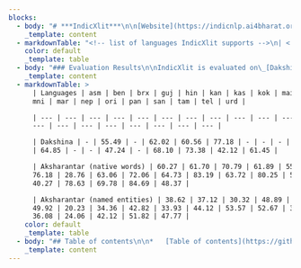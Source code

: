 ```yaml
---
blocks:
  - body: "# ***IndicXlit***\n\n[Website](https://indicnlp.ai4bharat.org/indic-xlit)\_|\_[Downloads](https://github.com/AI4Bharat/IndicXlit#download-indicxlit-model)\_|\_[Paper](https://arxiv.org/abs/2205.03018)\_|\_[Demo](https://xlit.ai4bharat.org/)\_|\_[Python Library](https://pypi.org/project/ai4bharat-transliteration)\n\n[***IndicXlit***](https://indicnlp.ai4bharat.org/indic-xlit)\_is a transformer-based multilingual transliteration model (~11M) for roman to native script conversion that\_***supports 21 Indic languages***. It is trained on\_[***Aksharantar***](https://indicnlp.ai4bharat.org/aksharantar/)\_dataset which is the\_***largest publicly available parallel corpus containing 26 million word pairs spanning 20 Indic languages***\_at the time of writing (5 May 2022). It supports following 21 Indic languages:\n"
    _template: content
  - markdownTable: "<!-- list of languages IndicXlit supports -->\n| <!-- -->  \t | <!-- --> \t  | <!-- --> \t   | <!-- -->\t     | <!-- -->       | <!-- -->      |\n| -------------- | -------------- | -------------- | --------------- | -------------- | ------------- |\n| Assamese (asm) | Bengali (ben)  |  Bodo (brx)    | Gujarati (guj)  | Hindi (hin)    | Kannada (kan) |\n| Kashmiri (kas) | Konkani (gom)  | Maithili (mai) | Malayalam (mal) | Manipuri (mni) | Marathi (mar) | \n| Nepali (nep)   | Oriya (ori)    | Punjabi (pan)  |  Sanskrit (san) | Sindhi (snd)   | Sinhala (sin) |\n|  Tamil (tam)   |  Telugu (tel)  |   Urdu (urd)   | "
    color: default
    _template: table
  - body: "### Evaluation Results\n\nIndicXlit is evaluated on\_[Dakshina benchmark](https://github.com/google-research-datasets/dakshina)\_and\_[Aksharantar benchmark](https://indicnlp.ai4bharat.org/aksharantar/). IndicXlit achieves state-of-theart results on the Dakshina testset and also provide baseline results on the new Aksharantar testset. The Top-1 results are summarized below. For more details, refer\_our [paper](https://arxiv.org/abs/2205.03018)\n"
    _template: content
  - markdownTable: >
      | Languages | asm | ben | brx | guj | hin | kan | kas | kok | mai | mal |
      mni | mar | nep | ori | pan | san | tam | tel | urd |

      | --- | --- | --- | --- | --- | --- | --- | --- | --- | --- | --- | --- |
      --- | --- | --- | --- | --- | --- | --- | --- |

      | Dakshina | - | 55.49 | - | 62.02 | 60.56 | 77.18 | - | - | - | 63.56 | -
      | 64.85 | - | - | 47.24 | - | 68.10 | 73.38 | 42.12 | 61.45 |

      | Aksharantar (native words) | 60.27 | 61.70 | 70.79 | 61.89 | 55.59 |
      76.18 | 28.76 | 63.06 | 72.06 | 64.73 | 83.19 | 63.72 | 80.25 | 58.90 |
      40.27 | 78.63 | 69.78 | 84.69 | 48.37 |

      | Aksharantar (named entities) | 38.62 | 37.12 | 30.32 | 48.89 | 58.87 |
      49.92 | 20.23 | 34.36 | 42.82 | 33.93 | 44.12 | 53.57 | 52.67 | 30.63 |
      36.08 | 24.06 | 42.12 | 51.82 | 47.77 |
    color: default
    _template: table
  - body: "## Table of contents\n\n*   [Table of contents](https://github.com/AI4Bharat/IndicXlit#table-of-contents)\n*   [Resources](https://github.com/AI4Bharat/IndicXlit#resources)\n    *   [Download IndicXlit model](https://github.com/AI4Bharat/IndicXlit#download-indicxlit-model)\n    *   [Using hosted APIs](https://github.com/AI4Bharat/IndicXlit#using-hosted-apis)\n    *   [Accessing on ULCA](https://github.com/AI4Bharat/IndicXlit#accessing-on-ulca)\n*   [Running Inference](https://github.com/AI4Bharat/IndicXlit#running-inference)\n    *   [Command line interface](https://github.com/AI4Bharat/IndicXlit#command-line-interface)\n    *   [Python Inference](https://github.com/AI4Bharat/IndicXlit#python-inference)\n*   [Training model](https://github.com/AI4Bharat/IndicXlit#training-model)\n    *   [Setting up your environment](https://github.com/AI4Bharat/IndicXlit#setting-up-your-environment)\n    *   [Details of models and hyperparameters](https://github.com/AI4Bharat/IndicXlit#details-of-models-and-hyperparameters)\n    *   [Training procedure and code](https://github.com/AI4Bharat/IndicXlit#training-procedure-and-code)\n    *   [WandB plots](https://github.com/AI4Bharat/IndicXlit#wandb-plots)\n    *   [Evaluating trained model](https://github.com/AI4Bharat/IndicXlit#evaluating-trained-model)\n    *   [Detailed benchmarking results](https://github.com/AI4Bharat/IndicXlit#detailed-benchmarking-results)\n*   [Finetuning model on your data](https://github.com/AI4Bharat/IndicXlit#finetuning-model-on-your-data)\n*   [Mining details](https://github.com/AI4Bharat/IndicXlit#mining-details)\n*   [Directory structure](https://github.com/AI4Bharat/IndicXlit#directory-structure)\n*   [Citing](https://github.com/AI4Bharat/IndicXlit#citing)\n    *   [License](https://github.com/AI4Bharat/IndicXlit#license)\n    *   [Contributors](https://github.com/AI4Bharat/IndicXlit#contributors)\n    *   [Contact](https://github.com/AI4Bharat/IndicXlit#contact)\n\n## Resources\n\n### Download IndicXlit model\n\nRoman to Indic model\_[v1.0](https://storage.googleapis.com/indic-xlit-public/final\\_model/indicxlit-en-indic-v1.0.zip)\n\n### Using hosted APIs\n\nClick to expand\n\n### Accessing on ULCA\n\nYou can try out our model at\_[ULCA](https://bhashini.gov.in/ulca/model/explore-models)\_and filter for IndicXlit model.\n\n## Running Inference\n\n### Command line interface\n\nThe model is trained on words as inputs. hence, users need to split sentence into words before running the transliteratation model when using our command line interface.\n\nFollow the Colab notebook to setup the environment, download the trained\_*IndicXlit*\_model and transliterate your own text. GPU support is given in command line interface.\n\nCommand line interface -->\_\n\n### Python Inference\n\nPython interface -->\_\n\nThe python interface is useful in case you want to reuse the model for multiple translations and do not want to reinitialize the model each time. Moreover, re-ranking option is available in python interface, but not in command line interface.\n\n## Training model\n\n### Setting up your environment\n\nClick to expand\n\n## Details of models and hyperparameters\n\n*   Architecture: IndicXlit uses 6 encoder and decoder layers, input embeddings of size 256 with 4 attention heads and feedforward dimension of 1024 with total number of parameters of 11M\n*   Loss: Cross entropy loss\n*   Optimizer: Adam\n*   Adam-betas: (0.9, 0.98)\n*   Peak-learning-rate: 0.001\n*   Learning-rate-scheduler: inverse-sqrt\n*   Temperature-sampling (T): 1.5\n*   Warmup-steps: 4000\n\nPlease refer to section 6 of our\_[paper](https://arxiv.org/abs/2205.03018)\_for more details on training setup.\n\n### Training procedure and code\n\nThe high level steps we follow for training are as follows:\n\nOrganize the train/test/valid data in corpus dir such that it has all the files containing parallel data for en-X lang pair in the following format\n\ntrain\\_x.en for training file of en-X lang pair which contains the space separated roman characters in each line\n\ntrain\\_x.x for training file of en-X lang pair which contains the space separated Indic characters in each line\n\n```\n# corpus/\r\n# ├── train_as.as\r\n# ├── train_en.en\r\n# ├── train_bn.bn\r\n# ├── train_en.en\r\n# ├── ....\r\n# ├── valid_as.as\r\n# ├── valid_en.en\r\n# ├── valid_bn.bn\r\n# ├── valid_en.en\r\n# ├── ....\r\n# ├── test_as.as\r\n# ├── test_en.en\r\n# ├── test_bn.bn\r\n# ├── test_en.en\r\n# └── ....\r\n\n```\n\nJoint the training files across all languages\n\n```\n# corpus/\r\n# ├── train_combine.cmb\r\n# └── train_combine.en\n```\n\nCreate the joint vocabulary using all the combined training data.\n\n```\nfairseq-preprocess \\\r\n   --trainpref corpus/train_combine  \\\r\n   --source-lang en --target-lang cmb \\\r\n   --workers 256 \\\r\n   --destdir corpus-bin\n```\n\nCreate the binarized data required for fairseq for each langauge separately using joint vocabulary\n\n```\nfor lang_abr in bn gu hi kn ml mr pa sd si ta te ur\r\ndo\r\n   fairseq-preprocess \\\r\n   --trainpref corpus/train_$lang_abr --validpref corpus/valid_$lang_abr --testpref corpus/test_$lang_abr \\\r\n   --srcdict corpus-bin/dict.en.txt \\\r\n   --tgtdict corpus-bin/dict.cmb.txt \\\r\n   --source-lang en --target-lang $lang_abr \\\r\n   --workers 32 \\\r\n   --destdir corpus-bin \r\ndone\n```\n\nAdd all languages codes to\_`lang_list.txt`\_file and save it in the same dir\n\nStart training with fairseq-train command. Please refer to\_[fairseq documentaion](https://fairseq.readthedocs.io/en/latest/command\\_line\\_tools.html)\_to know more about each of these options\n\n```\n# training script\r\nfairseq-train corpus-bin \\\r\n  --save-dir transformer \\\r\n  --arch transformer --layernorm-embedding \\\r\n  --task translation_multi_simple_epoch \\\r\n  --sampling-method \"temperature\" \\\r\n  --sampling-temperature 1.5 \\\r\n  --encoder-langtok \"tgt\" \\\r\n  --lang-dict lang_list.txt \\\r\n  --lang-pairs en-bn,en-gu,en-hi,en-kn,en-ml,en-mr,en-pa,en-sd,en-si,en-ta,en-te,en-ur  \\\r\n  --decoder-normalize-before --encoder-normalize-before \\\r\n  --activation-fn gelu --adam-betas \"(0.9, 0.98)\"  \\\r\n  --batch-size 1024 \\\r\n  --decoder-attention-heads 4 --decoder-embed-dim 256 --decoder-ffn-embed-dim 1024 --decoder-layers 6 \\\r\n  --dropout 0.5 \\\r\n  --encoder-attention-heads 4 --encoder-embed-dim 256 --encoder-ffn-embed-dim 1024 --encoder-layers 6 \\\r\n  --lr 0.001 --lr-scheduler inverse_sqrt \\\r\n  --max-epoch 51 \\\r\n  --optimizer adam  \\\r\n  --num-workers 32 \\\r\n  --warmup-init-lr 0 --warmup-updates 4000\n```\n\nThe above steps are further documented in our colab notebook\_\n\nPlease refer to section 6 of our\_[paper](https://arxiv.org/abs/2205.03018)\_for more details of our training hyperparameters.\n\n### WandB plots\n\n[IndicXlit en-indic model](https://wandb.ai/cs20s002/transliteration\\_model/runs/3gdvqx6e?workspace=user-cs20s002)\n\n### Evaluating trained model\n\nThe trained model will get saved in the transformer directory. It will have the following files:\n\n```\n# transformer/\r\n# └── checkpoint_best.pt\n```\n\nTo generate the outputs after training, use following generation script which will generate the predictions and save it in output dir.\n\n```\nfor lang_abr in as bn brx gom gu hi kn ks mai ml mni mr ne or pa sa sd si ta te ur\r\ndo\r\nsource_lang=en\r\ntarget_lang=$lang_abr\r\nfairseq-generate corpus-bin \\\r\n  --path transformer/checkpoint_best.pt \\\r\n  --task translation_multi_simple_epoch \\\r\n  --gen-subset test \\\r\n  --beam 4 \\\r\n  --nbest 4 \\\r\n  --source-lang $source_lang \\\r\n  --target-lang $target_lang \\\r\n  --batch-size 4096 \\\r\n  --encoder-langtok \"tgt\" \\\r\n  --lang-dict lang_list.txt \\\r\n  --num-workers 64 \\\r\n  --lang-pairs en-as,en-bn,en-brx,en-gom,en-gu,en-hi,en-kn,en-ks,en-mai,en-ml,en-mni,en-mr,en-ne,en-or,en-pa,en-sa,en-sd,en-si,en-ta,en-te,en-ur  > output/${source_lang}_${target_lang}.txt\r\ndone\n```\n\nTo test the models after training, use\_`generate_result_files.py`\_to convert the fairseq output file into xml files and\_`evaluate_result_with_rescore_option.py`\_to compute accuracies.\n\n`evaluate_result_with_rescore_option.py`\_can be downloaded using following link,\n\n```\nwget https://storage.googleapis.com/indic-xlit-public/final_model/evaluate_result_with_rescore_option.py\n```\n\nThe above evaluation steps and code for\_`generate_result_files.py`\_are further documented in the colab notebook\_\n\n### Detailed evaluation results\n\nRefer to\_[Evaluation Results](https://github.com/AI4Bharat/IndicXlit#evaluation-results)\_for results of IndicXlit model on Dakshina and Aksharantar benchmarks. Please refer to section 7 of our\_[paper](https://arxiv.org/abs/2205.03018)\_for detailed discussion of the results\n\n## Finetuning the model on your input dataset\n\nThe high level steps for finetuning on your own dataset are:\n\nOrganize the train/test/valid data in corpus dir such that it has all the files containing parallel data for en-X lang pair in the following format\n\ntrain\\_x.en for training file of en-X lang pair which contains the space separated roman characters in each line\n\ntrain\\_x.x for training file of en-X lang pair which contains the space separated Indic characters in each line\n\n```\n# corpus/\r\n# ├── train_as.as\r\n# ├── train_en.en\r\n# ├── train_bn.bn\r\n# ├── train_en.en\r\n# ├── ....\r\n# ├── valid_as.as\r\n# ├── valid_en.en\r\n# ├── valid_bn.bn\r\n# ├── valid_en.en\r\n# ├── ....\r\n# ├── test_as.as\r\n# ├── test_en.en\r\n# ├── test_bn.bn\r\n# ├── test_en.en\r\n# └── ....\r\n\n```\n\nTo download and decompress the model file and joint vocabulary files use following commmand,\n\n```\n# download the IndicXlit models\r\nwget https://storage.googleapis.com/indic-xlit-public/final_model/indicxlit-en-indic-v1.0.zip\r\nunzip indicxlit-en-indic-v1.0.zip\n```\n\nbinarizing the files using the joint dictionaries\n\n```\nfor lang_abr in bn gu hi kn ml mr pa sd si ta te ur\r\ndo\r\n   fairseq-preprocess \\\r\n   --trainpref corpus/train_$lang_abr --validpref corpus/valid_$lang_abr --testpref corpus/test_$lang_abr \\\r\n   --srcdict corpus-bin/dict.en.txt \\\r\n   --tgtdict corpus-bin/dict.mlt.txt \\\r\n   --source-lang en --target-lang $lang_abr \\\r\n   --destdir corpus-bin \r\ndone\n```\n\nAdd all languages codes to\_`lang_list.txt`\_file and save it in the same dir\n\nPlease refer to fairseq documentaion to know more about each of these options ([https://fairseq.readthedocs.io/en/latest/command\\_line\\_tools.html](https://fairseq.readthedocs.io/en/latest/command\\_line\\_tools.html))\n\n```\n# We will use fairseq-train to finetune the model:\r\n# some notable args:\r\n# --lr                  -> learning rate. From our limited experiments, we find that lower learning rates like 3e-5 works best for finetuning.\r\n# --restore-file        -> reload the pretrained checkpoint and start training from here (change this path for indic-en. Currently its is set to en-indic)\r\n# --reset-*             -> reset and not use lr scheduler, dataloader, optimizer etc of the older checkpoint\r\n\r\nfairseq-train corpus-bin \\\r\n    --save-dir transformer \\\r\n    --arch transformer --layernorm-embedding \\\r\n    --task translation_multi_simple_epoch \\\r\n    --sampling-method \"temperature\" \\\r\n    --sampling-temperature 1.5 \\\r\n    --encoder-langtok \"tgt\" \\\r\n    --lang-dict lang_list.txt \\\r\n    --lang-pairs en-bn,en-gu,en-hi,en-kn,en-ml,en-mr,en-pa,en-sd,en-si,en-ta,en-te,en-ur \\\r\n    --decoder-normalize-before --encoder-normalize-before \\\r\n    --activation-fn gelu --adam-betas \"(0.9, 0.98)\"  \\\r\n    --batch-size 1024 \\\r\n    --decoder-attention-heads 4 --decoder-embed-dim 256 --decoder-ffn-embed-dim 1024 --decoder-layers 6 \\\r\n    --dropout 0.5 \\\r\n    --encoder-attention-heads 4 --encoder-embed-dim 256 --encoder-ffn-embed-dim 1024 --encoder-layers 6 \\\r\n    --lr 0.001 --lr-scheduler inverse_sqrt \\\r\n    --max-epoch 51 \\\r\n    --optimizer adam  \\\r\n    --num-workers 32 \\\r\n    --warmup-init-lr 0 --warmup-updates 4000 \\\r\n    --keep-last-epochs 5 \\\r\n    --patience 5 \\\r\n    --restore-file transformer/indicxlit.pt \\\r\n    --reset-lr-scheduler \\\r\n    --reset-meters \\\r\n    --reset-dataloader \\\r\n    --reset-optimizer\n```\n\nThe above steps (setup the environment, download the trained\_*IndicXlit*\_model and prepare your custom dataset for funetuning) are further documented in our colab notebook\_\n\n## Mining details\n\nFollowing links provides the detail description of mining from various resources,\n\n*   Samanantar:\_[https://github.com/AI4Bharat/IndicXlit/tree/master/data\\_mining/transliteration\\_mining\\_samanantar](https://github.com/AI4Bharat/IndicXlit/tree/master/data\\_mining/transliteration\\_mining\\_samanantar)\n*   IndicCorp:\_[https://github.com/AI4Bharat/IndicXlit/tree/master/data\\_mining/IndicCorp/skeleton/en\\_dict\\_workplace](https://github.com/AI4Bharat/IndicXlit/tree/master/data\\_mining/IndicCorp/skeleton/en\\_dict\\_workplace)\n\n## Directory structure\n\n```\nIndicXlit\r\n├── Checker\r\n│\_\_ ├── README.md\r\n│\_\_ ├── Transliteration_Checker.java\r\n│\_\_ └── Transliteration_Checker.py\r\n├── Dataset_Format\r\n│\_\_ ├── Create_Aksharantar_JSONL.py\r\n│\_\_ └── README.md\r\n├── LICENSE\r\n├── README.md\r\n├── ULCA_Format\r\n│\_\_ ├── README.md\r\n│\_\_ └── ULCA_dataset.py\r\n├── ablation_study\r\n│\_\_ ├── data_filteration\r\n│\_\_ │\_\_ ├── data_filteration_with_benchmark_test_dakshina_test_valid\r\n│\_\_ │\_\_ └── data_filteration_with_dakshina_test_valid\r\n│\_\_ └── model\r\n│\_\_     ├── monolingual_model\r\n│\_\_     ├── multilingual_model_(same for_singlescript_model)\r\n│\_\_     ├── north_model\r\n│\_\_     ├── preprocessing_for_rescoring\r\n│\_\_     ├── south_model\r\n│\_\_     └── specific_to_E_because_(differ_across_dataset_E_has_specific_langs)\r\n├── app\r\n│\_\_ ├── Caddyfile\r\n│\_\_ ├── Hosting.md\r\n│\_\_ ├── MANIFEST.in\r\n│\_\_ ├── README.md\r\n│\_\_ ├── ai4bharat\r\n│\_\_ │\_\_ ├── __init__.py\r\n│\_\_ │\_\_ └── transliteration\r\n│\_\_ ├── api_expose.py\r\n│\_\_ ├── auto_certif_renew.py\r\n│\_\_ ├── dependencies.txt\r\n│\_\_ ├── setup.py\r\n│\_\_ └── start_server.py\r\n├── corpus_preprocessing\r\n│\_\_ ├── Analysis\r\n│\_\_ │\_\_ ├── GIT_analysis.py\r\n│\_\_ │\_\_ ├── README.md\r\n│\_\_ │\_\_ └── len_stats.py\r\n│\_\_ ├── Benchmark_data_from_JSONS(Karya)\r\n│\_\_ │\_\_ ├── Benchmark_Named_entities.py\r\n│\_\_ │\_\_ ├── Benchmark_Transliteration_data.py\r\n│\_\_ │\_\_ └── README.md\r\n│\_\_ ├── Collating_existing_dataset\r\n│\_\_ │\_\_ ├── collate_data.ipynb\r\n│\_\_ │\_\_ ├── dataset_info.csv\r\n│\_\_ │\_\_ └── stats_detail.txt\r\n│\_\_ ├── Create_Unique_list_from_datasets\r\n│\_\_ │\_\_ ├── IndicCorp\r\n│\_\_ │\_\_ ├── LDCIL\r\n│\_\_ │\_\_ ├── README.md\r\n│\_\_ │\_\_ └── Words_freq_probability_after_kenlm\r\n│\_\_ └── Pre_process_arabic_scripts\r\n│\_\_     ├── README.md\r\n│\_\_     └── clean_urdu.py\r\n├── data_mining\r\n│\_\_ ├── IndicCorp\r\n│\_\_ │\_\_ ├── preprocess_data\r\n│\_\_ │\_\_ └── skeleton\r\n│\_\_ ├── readme.md\r\n│\_\_ └── transliteration_mining_samanantar\r\n│\_\_     ├── align_data.sh\r\n│\_\_     ├── convert_csv.py\r\n│\_\_     ├── extract_translit_pairs.sh\r\n│\_\_     ├── install_tools.txt\r\n│\_\_     ├── model_run_steps.txt\r\n│\_\_     ├── preprocess_data.py\r\n│\_\_     ├── readme.md\r\n│\_\_     ├── samanantar_pairs_count.xlsx\r\n│\_\_     └── validation_script.py\r\n├── inference\r\n│\_\_ ├── cli\r\n│\_\_ │\_\_ ├── generate_result_files.py\r\n│\_\_ │\_\_ ├── interactive.sh\r\n│\_\_ │\_\_ ├── lang_list.txt\r\n│\_\_ │\_\_ └── transliterate_word.sh\r\n│\_\_ └── python\r\n│\_\_     ├── custom_interactive.py\r\n│\_\_     ├── lang_list.txt\r\n│\_\_     ├── test_api_inference.py\r\n│\_\_     └── xlit_translit.py\r\n├── model_training_scripts\r\n│\_\_ ├── README.md\r\n│\_\_ ├── binarizing\r\n│\_\_ │\_\_ └── preprocess_all_lang.sh\r\n│\_\_ ├── data_filtration\r\n│\_\_ │\_\_ ├── combining_data_acrooss_lang.py\r\n│\_\_ │\_\_ ├── refresh_data_train_all_test_valid.py\r\n│\_\_ │\_\_ └── refresh_test_valid_data.py\r\n│\_\_ ├── evaluate\r\n│\_\_ │\_\_ ├── evaluate_result_with_rescore_option.py\r\n│\_\_ │\_\_ ├── final_result.sh\r\n│\_\_ │\_\_ └── final_result_without_rescoring.sh\r\n│\_\_ ├── generation\r\n│\_\_ │\_\_ ├── generate.sh\r\n│\_\_ │\_\_ └── generate_result_files.py\r\n│\_\_ ├── skeleton\r\n│\_\_ │\_\_ ├── blank_file.txt\r\n│\_\_ │\_\_ ├── creating_dir_struct.sh\r\n│\_\_ │\_\_ ├── indiccorp\r\n│\_\_ │\_\_ ├── mined_data\r\n│\_\_ │\_\_ ├── multi_lang\r\n│\_\_ │\_\_ ├── preprocess_data\r\n│\_\_ │\_\_ └── working\r\n│\_\_ ├── training\r\n│\_\_ │\_\_ ├── lang_list.txt\r\n│\_\_ │\_\_ └── train.sh\r\n│\_\_ └── vocab_creation\r\n│\_\_     └── preprocess.sh\r\n└── sample_images\r\n    ├── main_page.png\r\n    ├── select_language.png\r\n    └── transliterate_sentence.png\r\n\n```\n\n## Citing\n\nIf you are using any of the resources, please cite the following article:\n\n```\n@article{Madhani2022AksharantarTB,\r\n  title={Aksharantar: Towards building open transliteration tools for the next billion users},\r\n  author={Yash Madhani and Sushane Parthan and Priyanka A. Bedekar and Ruchi Khapra and Vivek Seshadri and Anoop Kunchukuttan and Pratyush Kumar and Mitesh M. Khapra},\r\n  journal={ArXiv},\r\n  year={2022},\r\n  volume={abs/2205.03018}\r\n}\r\n\n```\n\nWe would like to hear from you if:\n\n*   You are using our resources. Please let us know how you are putting these resources to use.\n*   You have any feedback on these resources.\n\n### License\n\nThe IndicXlit code (and models) are released under the MIT License.\n\n### Contributors\n\n*   Yash Madhani\_([AI4Bharat](https://ai4bharat.org/),\_[IITM](https://www.iitm.ac.in/))\n*   Sushane Parthan\_([AI4Bharat](https://ai4bharat.org/),\_[IITM](https://www.iitm.ac.in/))\n*   Priyanka Bedakar\_([AI4Bharat](https://ai4bharat.org/),\_[IITM](https://www.iitm.ac.in/))\n*   Ruchi Khapra\_([AI4Bharat](https://ai4bharat.org/))\n*   Gokul NC\_([AI4Bharat](https://ai4bharat.org/))\n*   Anoop Kunchukuttan\_([AI4Bharat](https://ai4bharat.org/),\_[Microsoft](https://www.microsoft.com/en-in/))\n*   Pratyush Kumar\_([AI4Bharat](https://ai4bharat.org/),\_[Microsoft](https://www.microsoft.com/en-in/),\_[IITM](https://www.iitm.ac.in/))\n*   Mitesh M. Khapra\_([AI4Bharat](https://ai4bharat.org/),\_[IITM](https://www.iitm.ac.in/))\n\n### Contact\n\n*   Anoop Kunchukuttan ([anoop.kunchukuttan@gmail.com](mailto:anoop.kunchukuttan@gmail.com))\n*   Mitesh Khapra ([miteshk@cse.iitm.ac.in](mailto:miteshk@cse.iitm.ac.in))\n*   Pratyush Kumar ([pratyush@cse.iitm.ac.in](mailto:pratyush@cse.iitm.ac.in))\n\n## Acknowledgements\n\nWe would like to thank EkStep Foundation for their generous grant which helped in setting up the Centre for AI4Bharat at IIT Madras to support our students, research staff, data and computational requirements. We would like to thank The Ministry of Electronics and Information Technology (NLTM) for its grant to support the creation of datasets and models for Indian languages under its ambitions Bhashini project. We would also like to thank the Centre for Development of Advanced Computing, India (C-DAC) for providing access to the Param Siddhi supercomputer for training our models. Lastly, we would like to thank Microsoft for its grant to create datasets, tools and resources for Indian languages.\n"
    _template: content
---
```


